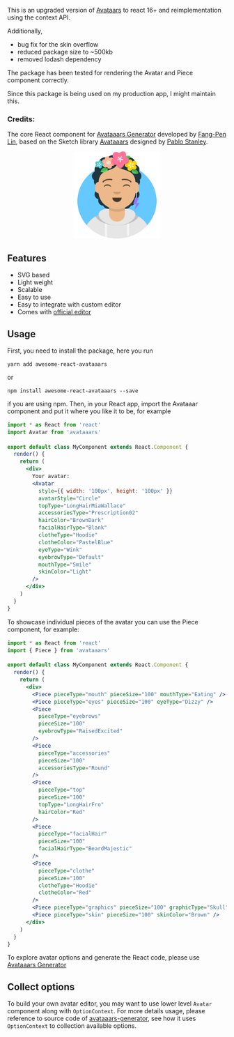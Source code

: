This is an upgraded version of [Avataars](https://github.com/fangpenlin/avataaars) to react 16+ and reimplementation using
the context API.

Additionally,

- bug fix for the skin overflow
- reduced package size to ~500kb
- removed lodash dependency

The package has been tested for rendering the Avatar and Piece component correctly.

Since this package is being used on my production app, I might maintain this.

### Credits:

The core React component for [Avataaars Generator](https://getavataaars.com/) developed by [Fang-Pen Lin](https://twitter.com/fangpenlin), based on the Sketch library [Avataaars](https://avataaars.com/) designed by [Pablo Stanley](https://twitter.com/pablostanley).

<p align="center"><img src='avataaars-example-pic.png?raw=true' style='width: 200px; height: 200px;' /></p>

## Features

- SVG based
- Light weight
- Scalable
- Easy to use
- Easy to integrate with custom editor
- Comes with [official editor](https://getavataaars.com/)

## Usage

First, you need to install the package, here you run

```
yarn add awesome-react-avataaars
```

or

```
npm install awesome-react-avataaars --save
```

if you are using npm. Then, in your React app, import the Avataaar component and put it where you like it to be, for example

```jsx
import * as React from 'react'
import Avatar from 'avataaars'

export default class MyComponent extends React.Component {
  render() {
    return (
      <div>
        Your avatar:
        <Avatar
          style={{ width: '100px', height: '100px' }}
          avatarStyle="Circle"
          topType="LongHairMiaWallace"
          accessoriesType="Prescription02"
          hairColor="BrownDark"
          facialHairType="Blank"
          clotheType="Hoodie"
          clotheColor="PastelBlue"
          eyeType="Wink"
          eyebrowType="Default"
          mouthType="Smile"
          skinColor="Light"
        />
      </div>
    )
  }
}
```

To showcase individual pieces of the avatar you can use the Piece component, for example:

```jsx
import * as React from 'react'
import { Piece } from 'avataaars'

export default class MyComponent extends React.Component {
  render() {
    return (
      <div>
        <Piece pieceType="mouth" pieceSize="100" mouthType="Eating" />
        <Piece pieceType="eyes" pieceSize="100" eyeType="Dizzy" />
        <Piece
          pieceType="eyebrows"
          pieceSize="100"
          eyebrowType="RaisedExcited"
        />
        <Piece
          pieceType="accessories"
          pieceSize="100"
          accessoriesType="Round"
        />
        <Piece
          pieceType="top"
          pieceSize="100"
          topType="LongHairFro"
          hairColor="Red"
        />
        <Piece
          pieceType="facialHair"
          pieceSize="100"
          facialHairType="BeardMajestic"
        />
        <Piece
          pieceType="clothe"
          pieceSize="100"
          clotheType="Hoodie"
          clotheColor="Red"
        />
        <Piece pieceType="graphics" pieceSize="100" graphicType="Skull" />
        <Piece pieceType="skin" pieceSize="100" skinColor="Brown" />
      </div>
    )
  }
}
```

To explore avatar options and generate the React code, please use [Avataaars Generator](https://getavataaars.com/)

## Collect options

To build your own avatar editor, you may want to use lower level `Avatar` component along with `OptionContext`. For more details usage, please reference to source code of [avataaars-generator](https://github.com/fangpenlin/avataaars-geneator), see how it uses `OptionContext` to collection available options.
